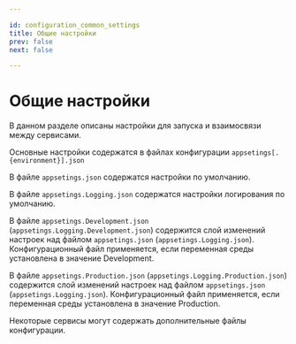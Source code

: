 ```yaml
---

id: configuration_common_settings
title: Общие настройки
prev: false
next: false 

---
```


# Общие настройки

В данном разделе описаны настройки для запуска и взаимосвязи между сервисами.

Основные настройки содержатся в файлах конфигурации ```appsetings[.{environment}].json```

В файле ```appsetings.json``` содержатся настройки по умолчанию. 

В файле ```appsetings.Logging.json``` содержатся настройки логирования по умолчанию.

В файле ```appsetings.Development.json``` (```appsetings.Logging.Development.json```) содержится слой изменений настроек над файлом ```appsetings.json``` (```appsetings.Logging.json```). Конфигурационный файл применяется, если переменная среды установлена в значение Development. 

В файле ```appsetings.Production.json``` (```appsetings.Logging.Production.json```) содержится слой изменений настроек над файлом ```appsetings.json``` (```appsetings.Logging.json```). Конфигурационный файл применяется, если переменная среды установлена в значение Production. 

Некоторые сервисы могут содержать дополнительные файлы конфигурации. 